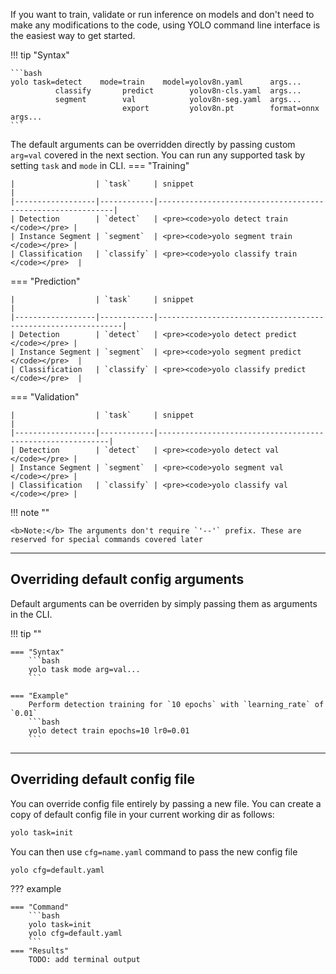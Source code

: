 If you want to train, validate or run inference on models and don't need to make any modifications to the code, using
YOLO command line interface is the easiest way to get started.

!!! tip "Syntax"

    ```bash
    yolo task=detect    mode=train    model=yolov8n.yaml      args...
              classify       predict        yolov8n-cls.yaml  args...
              segment        val            yolov8n-seg.yaml  args...
                             export         yolov8n.pt        format=onnx  args...
    ```

The default arguments can be overridden directly by passing custom `arg=val` covered in the next section. You can run any
supported task by setting `task` and `mode` in CLI.
=== "Training"

    |                  | `task`     | snippet                                                    |
    |------------------|------------|------------------------------------------------------------|
    | Detection        | `detect`   | <pre><code>yolo detect train       </code></pre> |
    | Instance Segment | `segment`  | <pre><code>yolo segment train      </code></pre> |
    | Classification   | `classify` | <pre><code>yolo classify train    </code></pre>  |

=== "Prediction"

    |                  | `task`     | snippet                                                      |
    |------------------|------------|--------------------------------------------------------------|
    | Detection        | `detect`   | <pre><code>yolo detect predict       </code></pre> |
    | Instance Segment | `segment`  | <pre><code>yolo segment predict     </code></pre>  |
    | Classification   | `classify` | <pre><code>yolo classify predict    </code></pre>  |

=== "Validation"

    |                  | `task`     | snippet                                                   |
    |------------------|------------|-----------------------------------------------------------|
    | Detection        | `detect`   | <pre><code>yolo detect val        </code></pre> |
    | Instance Segment | `segment`  | <pre><code>yolo segment val       </code></pre> |
    | Classification   | `classify` | <pre><code>yolo classify val      </code></pre> |

!!! note ""

    <b>Note:</b> The arguments don't require `'--'` prefix. These are reserved for special commands covered later

---

## Overriding default config arguments

Default arguments can be overriden by simply passing them as arguments in the CLI.

!!! tip ""

    === "Syntax"
        ```bash
        yolo task mode arg=val...
        ```

    === "Example"
        Perform detection training for `10 epochs` with `learning_rate` of `0.01`
        ```bash
        yolo detect train epochs=10 lr0=0.01
        ```

---

## Overriding default config file

You can override config file entirely by passing a new file. You can create a copy of default config file in your
current working dir as follows:

```bash
yolo task=init
```

You can then use `cfg=name.yaml` command to pass the new config file

```bash
yolo cfg=default.yaml
```

??? example

    === "Command"
        ```bash
        yolo task=init
        yolo cfg=default.yaml
        ```
    === "Results"
        TODO: add terminal output


